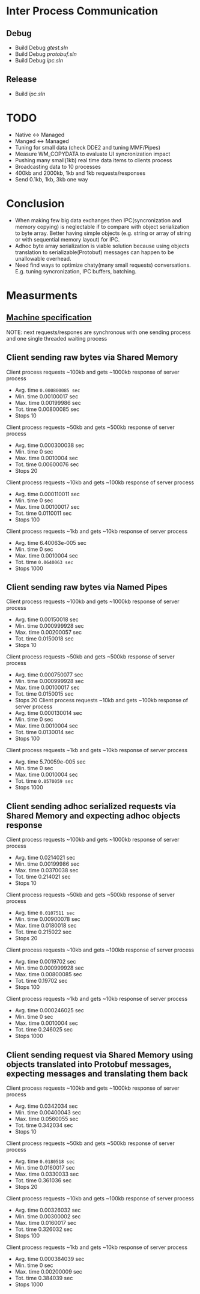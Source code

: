 Inter Process Communication
=======

Debug
-
- Build Debug *gtest.sln*
- Build Debug *protobuf.sln*
- Build Debug *ipc.sln*

Release
-
- Build *ipc.sln*


TODO
====
- Native <-> Managed
- Manged <-> Managed
- Tuning for small data (check DDE2 and tuning MMF/Pipes)
- Measure WM_COPYDATA to evaluate UI syncronization impact
- Pushing many small(1kb) real time data items to clients process
- Broadcasting data to 10 processes
- 400kb and 2000kb, 1kb and 1kb requests/responses
- Send 0.1kb, 1kb, 3kb one way

Conclusion
===
- When making few big data exchanges then IPC(syncronization and memory copying) is neglectable if to compare with object serialization to byte array. Better having simple objects (e.g. string or array of string or with sequential memory layout) for IPC.
- Adhoc byte array serialization is viable solution because using objects translation to serializable(Protobuf) messages can happen to be unallowable overhead.
- Need find ways to optimize chaty(many small requests) conversations. E.g. tuning syncronization, IPC buffers, batching.

Measurments
===========
[Machine specification]
---

NOTE: next requests/respones are synchronous with one sending process and one single threaded waiting process


Client sending raw bytes via Shared Memory
---
Client process requests ~100kb and gets ~1000kb response of server process
  *  Avg. time `0.000800085 sec`
  *  Min. time 0.00100017 sec
  *  Max. time 0.00199986 sec
  *  Tot. time 0.00800085 sec
  *  Stops 10
  
Client process requests ~50kb and gets ~500kb response of server process
  *  Avg. time 0.000300038 sec
  *  Min. time 0 sec
  *  Max. time 0.0010004 sec
  *  Tot. time 0.00600076 sec
  *  Stops 20
  
Client process requests ~10kb and gets ~100kb response  of server process
  *  Avg. time 0.000110011 sec
  *  Min. time 0 sec
  *  Max. time 0.00100017 sec
  *  Tot. time 0.0110011 sec
  *  Stops 100

Client process requests ~1kb and gets ~10kb response  of server process
  *  Avg. time 6.40063e-005 sec
  *  Min. time 0 sec
  *  Max. time 0.0010004 sec
  *  Tot. time `0.0640063 sec`
  *  Stops 1000
  
  
Client sending raw bytes via Named Pipes
---

Client process requests ~100kb and gets ~1000kb response of server process
  *  Avg. time 0.00150018 sec
  *  Min. time 0.000999928 sec
  *  Max. time 0.00200057 sec
  *  Tot. time 0.0150018 sec
  *  Stops 10

Client process requests ~50kb and gets ~500kb response of server process
  *  Avg. time 0.000750077 sec
  *  Min. time 0.000999928 sec
  *  Max. time 0.00100017 sec
  *  Tot. time 0.0150015 sec
  *  Stops 20
Client process requests ~10kb and gets ~100kb response  of server process
  *  Avg. time 0.000130014 sec
  *  Min. time 0 sec
  *  Max. time 0.0010004 sec
  *  Tot. time 0.0130014 sec
  *  Stops 100

Client process requests ~1kb and gets ~10kb response  of server process
  *  Avg. time 5.70059e-005 sec
  *  Min. time 0 sec
  *  Max. time 0.0010004 sec
  *  Tot. time `0.0570059 sec`
  *  Stops 1000

  
Client sending adhoc serialized requests via Shared Memory and expecting adhoc objects response
---

Client process requests ~100kb and gets ~1000kb response of server process
  *  Avg. time 0.0214021 sec
  *  Min. time 0.00199986 sec
  *  Max. time 0.0370038 sec
  *  Tot. time 0.214021 sec
  *  Stops 10

Client process requests ~50kb and gets ~500kb response of server process
  *  Avg. time `0.0107511 sec`
  *  Min. time 0.00900078 sec
  *  Max. time 0.0180018 sec
  *  Tot. time 0.215022 sec
  *  Stops 20

Client process requests ~10kb and gets ~100kb response  of server process
  *  Avg. time 0.0019702 sec
  *  Min. time 0.000999928 sec
  *  Max. time 0.00800085 sec
  *  Tot. time 0.19702 sec
  *  Stops 100

Client process requests ~1kb and gets ~10kb response  of server process
  *  Avg. time 0.000246025 sec
  *  Min. time 0 sec
  *  Max. time 0.0010004 sec
  *  Tot. time 0.246025 sec
  *  Stops 1000

Client sending request via Shared Memory using objects translated into Protobuf messages, expecting messages and translating them back
---

Client process requests ~100kb and gets ~1000kb response of server process
  *  Avg. time 0.0342034 sec
  *  Min. time 0.00400043 sec
  *  Max. time 0.0560055 sec
  *  Tot. time 0.342034 sec
  *  Stops 10

Client process requests ~50kb and gets ~500kb response of server process
  *  Avg. time `0.0180518 sec`
  *  Min. time 0.0160017 sec
  *  Max. time 0.0330033 sec
  *  Tot. time 0.361036 sec
  *  Stops 20

Client process requests ~10kb and gets ~100kb response  of server process
  *  Avg. time 0.00326032 sec
  *  Min. time 0.00300002 sec
  *  Max. time 0.0160017 sec
  *  Tot. time 0.326032 sec
  *  Stops 100

Client process requests ~1kb and gets ~10kb response  of server process
  *  Avg. time 0.000384039 sec
  *  Min. time 0 sec
  *  Max. time 0.00200009 sec
  *  Tot. time 0.384039 sec
  *  Stops 1000





 [Machine specification]: http://valid.canardpc.com/2639433